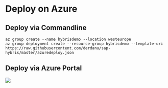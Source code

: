 # Deploy on Azure

## Deploy via Commandline
````
az group create --name hybrisdemo --location westeurope
az group deployment create --resource-group hybrisdemo --template-uri https://raw.githubusercontent.com/derdanu/sap-hybris/master/azuredeploy.json
````
## Deploy via Azure Portal 

<a href="https://portal.azure.com/#create/Microsoft.Template/uri/https%3A%2F%2Fraw.githubusercontent.com%2Fderdanu%2Fsap-hybris%2Fmaster%2Fazuredeploy.json" target="_blank">
    <img src="http://azuredeploy.net/deploybutton.png"/>
</a>